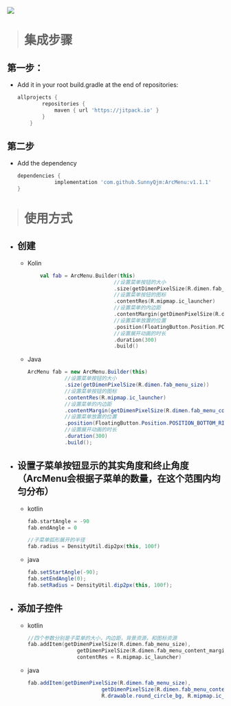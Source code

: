 [![](https://jitpack.io/v/SunnyQjm/ArcMenu.svg)](https://jitpack.io/#SunnyQjm/ArcMenu)
> # 集成步骤

## 第一步： 
  * Add it in your root build.gradle at the end of repositories:
	```groovy
    allprojects {
            repositories {
                maven { url 'https://jitpack.io' }
            }
        }
    ```
    
## 第二步
  * Add the dependency
    ```groovy
    dependencies {
    	        implementation 'com.github.SunnyQjm:ArcMenu:v1.1.1'
    }
    ```
    
> # 使用方式

- ## 创建
    - Kolin
        ```kotlin
            val fab = ArcMenu.Builder(this)
                                    //设置菜单按钮的大小
                                    .size(getDimenPixelSize(R.dimen.fab_menu_size))
                                    //设置菜单按钮的图标
                                    .contentRes(R.mipmap.ic_launcher)
                                    //设置菜单的内边距
                                    .contentMargin(getDimenPixelSize(R.dimen.fab_menu_content_margin))
                                    //设置菜单放置的位置
                                    .position(FloatingButton.Position.POSITION_BOTTOM_RIGHT)
                                    //设置展开动画的时长
                                    .duration(300)
                                    .build()
        ```
    - Java
        ```java
        ArcMenu fab = new ArcMenu.Builder(this)
                    //设置菜单按钮的大小
                    .size(getDimenPixelSize(R.dimen.fab_menu_size))
                    //设置菜单按钮的图标
                    .contentRes(R.mipmap.ic_launcher)
                    //设置菜单的内边距
                    .contentMargin(getDimenPixelSize(R.dimen.fab_menu_content_margin))
                    //设置菜单放置的位置
                    .position(FloatingButton.Position.POSITION_BOTTOM_RIGHT)
                    //设置展开动画的时长
                    .duration(300)
                    .build();
        ```
- ## 设置子菜单按钮显示的其实角度和终止角度（ArcMenu会根据子菜单的数量，在这个范围内均匀分布）
    - kotlin
        ```kotlin
        fab.startAngle = -90
        fab.endAngle = 0
      
        //子菜单弧形展开的半径
        fab.radius = DensityUtil.dip2px(this, 100f)
        ```
    - java
        ```java
        fab.setStartAngle(-90);
        fab.setEndAngle(0);
        fab.setRadius = DensityUtil.dip2px(this, 100f);
        ```
- ## 添加子控件
    - kotlin
        ```kotlin
        //四个参数分别是子菜单的大小，内边距，背景资源，和图标资源
        fab.addItem(getDimenPixelSize(R.dimen.fab_menu_size),
                        getDimenPixelSize(R.dimen.fab_menu_content_margin),
                        contentRes = R.mipmap.ic_launcher)
        ```
    - java
        ```java
        fab.addItem(getDimenPixelSize(R.dimen.fab_menu_size),
                                getDimenPixelSize(R.dimen.fab_menu_content_margin),
                                R.drawable.round_circle_bg, R.mipmap.ic_launcher);
        ```
